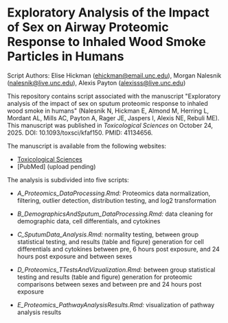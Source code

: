# Exploratory Analysis of the Impact of Sex on Airway Proteomic Response to Inhaled Wood Smoke Particles in Humans

Script Authors: Elise Hickman (ehickman@email.unc.edu), Morgan Nalesnik (nalesnik@live.unc.edu), Alexis Payton (alexisss@live.unc.edu)

This repository contains script associated with the manuscript "Exploratory analysis of the impact of sex on sputum proteomic response to inhaled wood smoke in humans" (Nalesnik N, Hickman E, Almond M, Herring L, Mordant AL, Mills AC, Payton A, Rager JE, Jaspers I, Alexis NE, Rebuli ME). This manuscript was published in *Toxicological Sciences* on October 24, 2025. DOI: 10.1093/toxsci/kfaf150. PMID: 41134656. 

The manuscript is available from the following websites:
- [Toxicological Sciences](https://academic.oup.com/toxsci/advance-article/doi/10.1093/toxsci/kfaf150/8300995)
- [PubMed] (upload pending)

The analysis is subdivided into five scripts:

- *A_Proteomics_DataProcessing.Rmd:* Proteomics data normalization, filtering, outlier detection, distribution testing, and log2 transformation

- *B_DemographicsAndSputum_DataProcessing.Rmd:* data cleaning for demographic data, cell differentials, and cytokines

- *C_SputumData_Analysis.Rmd:* normality testing, between group statistical testing, and results (table and figure) generation for cell differentials and cytokines between pre, 6 hours post exposure, and 24 hours post exposure and between sexes
  
- *D_Proteomics_TTestsAndVizualization.Rmd:* between group statistical testing and results (table and figure) generation for proteomic comparisons between sexes and between pre and 24 hours post exposure
  
- *E_Proteomics_PathwayAnalysisResults.Rmd:* visualization of pathway analysis results
